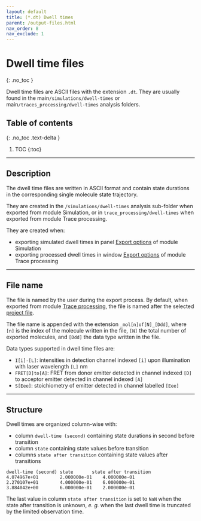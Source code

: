 ```yaml
---
layout: default
title: (*.dt) Dwell times
parent: /output-files.html
nav_order: 8
nav_exclude: 1
---
```



# Dwell time files
{: .no_toc }

Dwell time files are ASCII files with the extension `.dt`. They are usually found in the main`/simulations/dwell-times` or main`/traces_processing/dwell-times` analysis folders.

## Table of contents
{: .no_toc .text-delta }

1. TOC
{:toc}


---

## Description

The dwell time files are written in ASCII format and contain state durations in the corresponding single molecule state trajectory.

They are created in the `/simulations/dwell-times` analysis sub-folder when exported from module Simulation, or in `trace_processing/dwell-times` when exported from module Trace processing.

They are created when:
- exporting simulated dwell times in panel 
[Export options](../simulation/panels/panel-export-options.html) of module Simulation
- exporting processed dwell times in window 
[Export options](../trace-processing/functionalities/set-export-options.html#export-dwell-times) of module Trace processing


---

## File name

The file is named by the user during the export process.
By default, when exported from module 
[Trace processing](../trace-processing/panels/area-project-management.html#project-list), the file is named after the selected <u>project file</u>.

The file name is appended with the extension `_mol[n]of[N]_[Ddd]`, where `[n]` is the index of the molecule written in the file, `[N]` the total number of exported molecules, and `[Ddd]` the data type written in the file.

Data types supported in dwell time files are:
* `I[i]-[L]`: intensities in detection channel indexed `[i]` upon illumination with laser wavelength `[L]` nm
* `FRET[D]to[A]`: FRET from donor emitter detected in channel indexed `[D]` to acceptor emitter detected in channel indexed `[A]`
* `S[Eee]`: stoichiometry of emitter detected in channel labelled `[Eee]`


---

## Structure

Dwell times are organized column-wise with:
* column `dwell-time (second)` containing state durations in second before transition
* column `state` containing state values before transition
* columns `state after transition` containing state values after transitions

```
dwell-time (second)	state		state after transition
4.074967e+01		2.000000e-01	4.000000e-01
2.270107e+01		4.000000e-01	6.000000e-01
3.884042e+00		6.000000e-01	2.000000e-01
```

The last value in column `state after transition` is set to `NaN` when the state after transition is unknown, *e. g.* when the last dwell time is truncated by the limited observation time.

